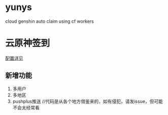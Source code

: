 # yunys
cloud genshin auto claim using cf workers
# 云原神签到
[配置详见](https://mabbs.github.io/2023/02/22/cron.html)
## 新增功能
1. 多用户
2. 多地区
3. pushplus推送
//代码是从各个地方借鉴来的，如有侵犯，请发issue，但可能不会太经常看
